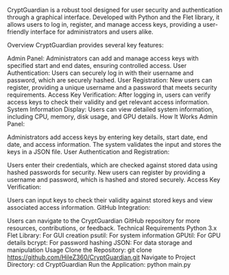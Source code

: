 CryptGuardian is a robust tool designed for user security and authentication through a graphical interface. Developed with Python and the Flet library, it allows users to log in, register, and manage access keys, providing a user-friendly interface for administrators and users alike.

Overview
CryptGuardian provides several key features:

Admin Panel: Administrators can add and manage access keys with specified start and end dates, ensuring controlled access.
User Authentication: Users can securely log in with their username and password, which are securely hashed.
User Registration: New users can register, providing a unique username and a password that meets security requirements.
Access Key Verification: After logging in, users can verify access keys to check their validity and get relevant access information.
System Information Display: Users can view detailed system information, including CPU, memory, disk usage, and GPU details.
How It Works
Admin Panel:

Administrators add access keys by entering key details, start date, end date, and access information.
The system validates the input and stores the keys in a JSON file.
User Authentication and Registration:

Users enter their credentials, which are checked against stored data using hashed passwords for security.
New users can register by providing a username and password, which is hashed and stored securely.
Access Key Verification:

Users can input keys to check their validity against stored keys and view associated access information.
GitHub Integration:

Users can navigate to the CryptGuardian GitHub repository for more resources, contributions, or feedback.
Technical Requirements
Python 3.x
Flet Library: For GUI creation
psutil: For system information
GPUtil: For GPU details
bcrypt: For password hashing
JSON: For data storage and manipulation
Usage
Clone the Repository: git clone https://github.com/HileZ360/CryptGuardian.git
Navigate to Project Directory: cd CryptGuardian
Run the Application: python main.py
